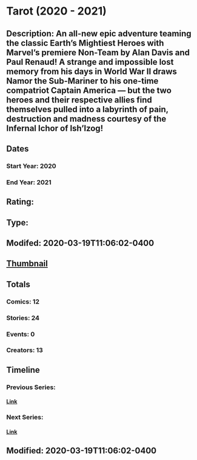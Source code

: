 # Tarot (2020 - 2021)
## Description: An all-new epic adventure teaming the classic Earth’s Mightiest Heroes with Marvel’s premiere Non-Team by Alan Davis and Paul Renaud! A strange and impossible lost memory from his days in World War II draws Namor the Sub-Mariner to his one-time compatriot Captain America — but the two heroes and their respective allies find themselves pulled into a labyrinth of pain, destruction and madness courtesy of the Infernal Ichor of Ish’lzog!
## Dates
### Start Year: 2020
### End Year: 2021
## Rating: 
## Type: 
## Modifed: 2020-03-19T11:06:02-0400
## [Thumbnail](http://i.annihil.us/u/prod/marvel/i/mg/8/00/5e0100de4a22b.jpg)
## Totals
### Comics: 12
### Stories: 24
### Events: 0
### Creators: 13
## Timeline
### Previous Series: 
#### [Link]()
### Next Series: 
#### [Link]()
## Modified: 2020-03-19T11:06:02-0400